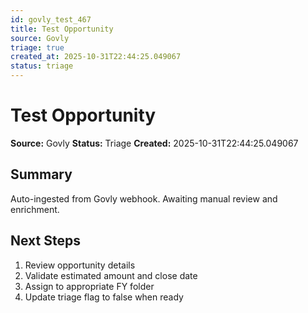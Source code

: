 ```yaml
---
id: govly_test_467
title: Test Opportunity
source: Govly
triage: true
created_at: 2025-10-31T22:44:25.049067
status: triage
---
```


# Test Opportunity

**Source:** Govly
**Status:** Triage
**Created:** 2025-10-31T22:44:25.049067

## Summary

Auto-ingested from Govly webhook. Awaiting manual review and enrichment.

## Next Steps

1. Review opportunity details
2. Validate estimated amount and close date
3. Assign to appropriate FY folder
4. Update triage flag to false when ready
